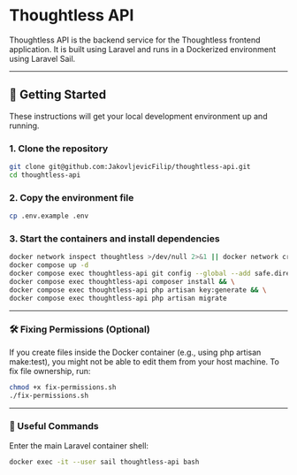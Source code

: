 # Thoughtless API

Thoughtless API is the backend service for the Thoughtless frontend application. It is built using Laravel and runs in a Dockerized environment using Laravel Sail.

---

## 🚀 Getting Started

These instructions will get your local development environment up and running.

### 1. Clone the repository

```bash
git clone git@github.com:JakovljevicFilip/thoughtless-api.git
cd thoughtless-api
```

### 2. Copy the environment file

```bash
cp .env.example .env
```

### 3. Start the containers and install dependencies

```bash
docker network inspect thoughtless >/dev/null 2>&1 || docker network create thoughtless
docker compose up -d
docker compose exec thoughtless-api git config --global --add safe.directory /var/www/html && \
docker compose exec thoughtless-api composer install && \
docker compose exec thoughtless-api php artisan key:generate && \
docker compose exec thoughtless-api php artisan migrate
```
---

### 🛠️ Fixing Permissions (Optional)
If you create files inside the Docker container (e.g., using php artisan make:test), you might not be able to edit them from your host machine.
To fix file ownership, run:

```bash
chmod +x fix-permissions.sh
./fix-permissions.sh
```

---

### 🧰 Useful Commands

Enter the main Laravel container shell:

```bash
docker exec -it --user sail thoughtless-api bash
```
